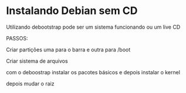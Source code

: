 # Instalando Debian sem CD

Utilizando debootstrap pode ser um sistema funcionando ou um
live CD

PASSOS:

Criar partições
 uma para o barra e outra para /boot

Criar sistema de arquivos

com o deboostrap instalar os pacotes básicos e depois instalar o
kernel

depois mudar o raiz




